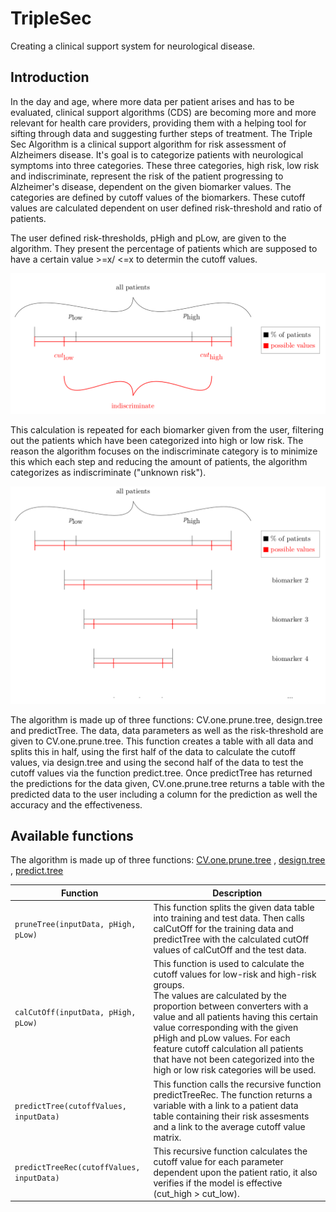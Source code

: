 # TripleSec
Creating a clinical support system for neurological disease.

## Introduction
In the day and age, where more data per patient arises and has to be evaluated, clinical support algorithms (CDS) are becoming more and more relevant for health care providers, providing them with a helping tool for sifting through data and suggesting further steps of treatment.
The Triple Sec Algorithm is a clinical support algorithm for risk assessment of Alzheimers disease.
It's goal is to categorize patients with neurological symptoms into three 
categories. These three categories, high risk, low risk and indiscriminate, represent the risk of the patient progressing to Alzheimer's disease, dependent on the given biomarker values.
The categories are defined by cutoff values of the biomarkers. These cutoff values are calculated
dependent on user defined risk-threshold and ratio of patients.

The user defined risk-thresholds, pHigh and pLow, are given to the algorithm. They present the percentage of patients which are supposed to have a certain value >=x/ <=x to determin the cutoff values.

![alt text](https://github.com/zaynabhammoud/TripleSec/blob/KAP/img/principle.png "principle")

This calculation is repeated for each biomarker given from the user, filtering out the patients which have been categorized into high or low risk. The reason the algorithm focuses on the indiscriminate category is to minimize this which each step and reducing the amount of patients, the algorithm categorizes as indiscriminate ("unknown risk").

![alt text](https://github.com/zaynabhammoud/TripleSec/blob/KAP/img/repeat.png "repeat")

The algorithm is made up of three functions: CV.one.prune.tree, design.tree and predictTree.
The data, data parameters as well as the risk-threshold are given to CV.one.prune.tree. 
This function creates a table with all data and splits this in half, using the first half of the data to calculate the cutoff values, via 
design.tree and using the second half of the data to test the cutoff values via the function predict.tree.
Once predictTree has returned the predictions for the data given, CV.one.prune.tree returns a table with the predicted data to the user including
a column for the prediction as well the accuracy and the effectiveness.


<!---# ## Publication
# More information and references can be found in the following papers:--->

## Available functions
The algorithm is made up of three functions: 
[CV.one.prune.tree](https://github.com/zaynabhammoud/TripleSec/blob/KAP/R/Code_CV_one_prune_tree.R) , 
[design.tree](https://github.com/zaynabhammoud/TripleSec/blob/KAP/R/Code_design_tree.R) ,
[predict.tree](Code_predict_tree.R)


| Function |Description|
| --------------- |-----------|
|`pruneTree(inputData, pHigh, pLow)`|This function splits the given data table into training and test data. Then calls calCutOff for the training data and predictTree with the calculated cutOff values of calCutOff and the test data.|
|`calCutOff(inputData, pHigh, pLow)`|This function is used to calculate the cutoff values for low-risk and high-risk groups. <br/>The values are calculated by the proportion between converters with a value and all patients having this certain value corresponding with the given pHigh and pLow values. For each feature cutoff calculation all patients that have not been categorized into the high or low risk categories will be used.|
|`predictTree(cutoffValues, inputData)`| This function calls the recursive function predictTreeRec. The function returns a variable with a link to a patient data table containing their risk assesments and a link to the average cutoff value matrix.|
|`predictTreeRec(cutoffValues, inputData)`| This recursive function calculates the cutoff value for each parameter dependent upon the patient ratio, it also verifies if the model is effective (cut_high > cut_low).|
